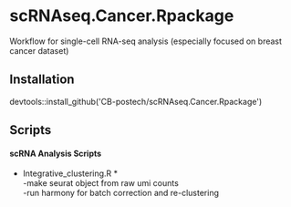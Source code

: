 # scRNAseq.Cancer.Rpackage

Workflow for single-cell RNA-seq analysis (especially focused on breast cancer dataset)

## Installation

devtools::install_github('CB-postech/scRNAseq.Cancer.Rpackage')


## Scripts

#### scRNA Analysis Scripts
* Integrative_clustering.R *   
-make seurat object from raw umi counts    
-run harmony for batch correction and re-clustering    
